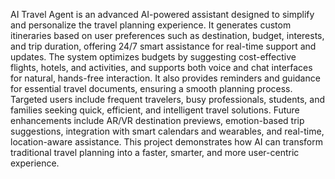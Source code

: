 AI Travel Agent is an advanced AI-powered assistant designed to simplify and personalize the travel planning experience. It generates custom itineraries based on user preferences such as destination, budget, interests, and trip duration, offering 24/7 smart assistance for real-time support and updates. The system optimizes budgets by suggesting cost-effective flights, hotels, and activities, and supports both voice and chat interfaces for natural, hands-free interaction. It also provides reminders and guidance for essential travel documents, ensuring a smooth planning process. Targeted users include frequent travelers, busy professionals, students, and families seeking quick, efficient, and intelligent travel solutions. Future enhancements include AR/VR destination previews, emotion-based trip suggestions, integration with smart calendars and wearables, and real-time, location-aware assistance. This project demonstrates how AI can transform traditional travel planning into a faster, smarter, and more user-centric experience.
